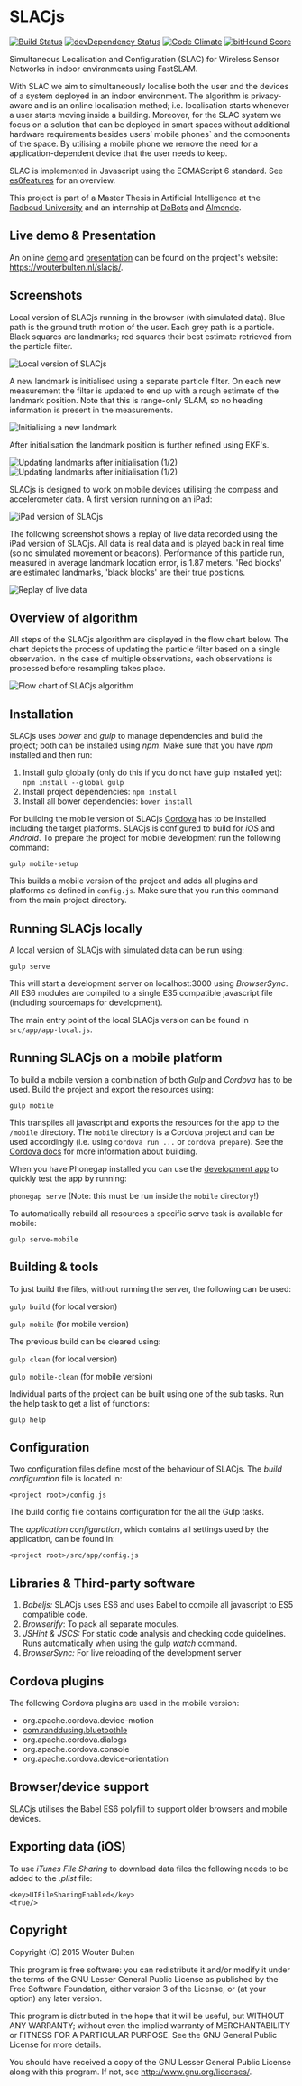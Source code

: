 # SLACjs

[![Build Status](https://travis-ci.org/wouterbulten/slacjs.svg)](https://travis-ci.org/wouterbulten/slacjs) [![devDependency Status](https://david-dm.org/wouterbulten/slacjs/dev-status.svg)](https://david-dm.org/wouterbulten/slacjs#info=devDependencies) [![Code Climate](https://codeclimate.com/github/wouterbulten/slacjs/badges/gpa.svg)](https://codeclimate.com/github/wouterbulten/slacjs) [![bitHound Score](https://www.bithound.io/github/wouterbulten/slacjs/badges/score.svg)](https://www.bithound.io/github/wouterbulten/slacjs)

Simultaneous Localisation and Configuration (SLAC) for Wireless Sensor Networks in indoor environments using FastSLAM.

With SLAC we aim to simultaneously localise both the user and the devices of a system deployed in an indoor environment. The algorithm is privacy-aware and is an online localisation method; i.e. localisation starts whenever a user starts moving inside a building. Moreover, for the SLAC system we focus on a solution that can be deployed in smart spaces without additional hardware requirements besides users’ mobile phones` and the components of the space. By utilising a mobile phone we remove the need for a application-dependent device that the user needs to keep.

SLAC is implemented in Javascript using the ECMAScript 6 standard. See [es6features](https://github.com/lukehoban/es6features) for an overview.

This project is part of a Master Thesis in Artificial Intelligence at the [Radboud University](http://www.ru.nl) and an internship at [DoBots](https://dobots.nl/) and [Almende](http://www.almende.com/).


## Live demo & Presentation

An online [demo](https://wouterbulten.nl/slacjs#demo) and [presentation](https://wouterbulten.nl/slacjs#presentation) can be found on the project's website: https://wouterbulten.nl/slacjs/.

## Screenshots

Local version of SLACjs running in the browser (with simulated data). Blue path is the ground truth motion of the user. Each grey path is a particle. Black squares are landmarks; red squares their best estimate retrieved from the particle filter.

![Local version of SLACjs](/resources/screenshots/slacjs_local.png?raw=true "Local version of SLACjs.")

A new landmark is initialised using a separate particle filter. On each new measurement the filter is updated to end up with a rough estimate of the landmark position. Note that this is range-only SLAM, so no heading information is present in the measurements.

![Initialising a new landmark](/resources/screenshots/slacjs_local_init.png?raw=true "Initialising a new landmark.")

After initialisation the landmark position is further refined using EKF's.

![Updating landmarks after initialisation (1/2)](/resources/screenshots/slacjs_local_init2.png?raw=true "Updating landmarks after initialisation (2/2).")
![Updating landmarks after initialisation (1/2)](/resources/screenshots/slacjs_local_localisation.png?raw=true "Updating landmarks after initialisation (2/2).")

SLACjs is designed to work on mobile devices utilising the compass and accelerometer data. A first version running on an iPad:

![iPad version of SLACjs](/resources/screenshots/slac-js-1.0.PNG?raw=true "First version of SLACjs running on an iPad.")

The following screenshot shows a replay of live data recorded using the iPad version of SLACjs. All data is real data and is played back in real time (so no simulated movement or beacons). Performance of this particle run, measured in average landmark location error, is 1.87 meters. 'Red blocks' are estimated landmarks, 'black blocks' are their true positions.

![Replay of live data](/resources/screenshots/slacjs_live_lowbroadcast_187.png?raw=true "Replay of live data.")


## Overview of algorithm

All steps of the SLACjs algorithm are displayed in the flow chart below. The chart depicts the process of updating the particle filter based on a single observation. In the case of multiple observations, each observations is processed before resampling takes place.

![Flow chart of SLACjs algorithm](/resources/slacjs-algorithm-overview.png?raw=true "Flow chart of SLACjs algorithm.")


## Installation

SLACjs uses *bower* and *gulp* to manage dependencies and build the project; both can be installed using *npm*. Make sure that you have *npm* installed and then run:

1. Install gulp globally (only do this if you do not have gulp installed yet):
		`npm install --global gulp`
2. Install project dependencies:
		`npm install`
3. Install all bower dependencies:
		`bower install`

For building the mobile version of SLACjs [Cordova](https://cordova.apache.org/) has to be installed including the target platforms. SLACjs is configured to build for *iOS* and *Android*. To prepare the project for mobile development run the following command:

`gulp mobile-setup`

This builds a mobile version of the project and adds all plugins and platforms as defined in `config.js`. Make sure that you run this command from the main project directory.

## Running SLACjs locally

A local version of SLACjs with simulated data can be run using:

`gulp serve`

This will start a development server on localhost:3000 using *BrowserSync*. All ES6 modules are compiled to a single ES5 compatible javascript file (including sourcemaps for development).

The main entry point of the local SLACjs version can be found in `src/app/app-local.js`.

## Running SLACjs on a mobile platform

To build a mobile version a combination of both *Gulp* and *Cordova* has to be used. Build the project and export the resources using:

`gulp mobile`

This transpiles all javascript and exports the resources for the app to the `/mobile` directory. The `mobile` directory is a Cordova project and can be used accordingly (i.e. using `cordova run ...` or `cordova prepare`). See the [Cordova docs](https://cordova.apache.org/docs/en/3.0.0/guide_cli_index.md.html) for more information about building.

When you have Phonegap installed you can use the [development app](http://app.phonegap.com/) to quickly test the app by running:

`phonegap serve` (Note: this must be run inside the `mobile` directory!)

To automatically rebuild all resources a specific serve task is available for mobile:

`gulp serve-mobile`

## Building & tools

To just build the files, without running the server, the following can be used:

`gulp build` (for local version)

`gulp mobile` (for mobile version)

The previous build can be cleared using:

`gulp clean` (for local version)

`gulp mobile-clean` (for mobile version)

Individual parts of the project can be built using one of the sub tasks. Run the help task to get a list of functions:

`gulp help`

## Configuration

Two configuration files define most of the behaviour of SLACjs. The *build configuration* file is located in:

`<project root>/config.js`

The build config file contains configuration for the all the Gulp tasks.

The *application configuration*, which contains all settings used by the application, can be found in:

`<project root>/src/app/config.js`

## Libraries & Third-party software

1. *Babeljs:* SLACjs uses ES6 and uses Babel to compile all javascript to ES5 compatible code.
2. *Browserify*: To pack all separate modules.
3. *JSHint & JSCS:* For static code analysis and checking code guidelines. Runs automatically when using the gulp _watch_ command.
4. *BrowserSync:* For live reloading of the development server

## Cordova plugins

The following Cordova plugins are used in the mobile version:

* org.apache.cordova.device-motion
* [com.randdusing.bluetoothle](https://github.com/randdusing/BluetoothLE)
* org.apache.cordova.dialogs
* org.apache.cordova.console
* org.apache.cordova.device-orientation

## Browser/device support

SLACjs utilises the Babel ES6 polyfill to support older browsers and mobile devices.

## Exporting data (iOS)

To use *iTunes File Sharing* to download data files the following needs to be added to the *.plist* file:

	<key>UIFileSharingEnabled</key>
	<true/>

## Copyright

Copyright (C) 2015 Wouter Bulten

This program is free software: you can redistribute it and/or modify
it under the terms of the GNU Lesser General Public License as published by
the Free Software Foundation, either version 3 of the License, or
(at your option) any later version.

This program is distributed in the hope that it will be useful,
but WITHOUT ANY WARRANTY; without even the implied warranty of
MERCHANTABILITY or FITNESS FOR A PARTICULAR PURPOSE.  See the
GNU General Public License for more details.

You should have received a copy of the GNU Lesser General Public License
along with this program.  If not, see <http://www.gnu.org/licenses/>.
